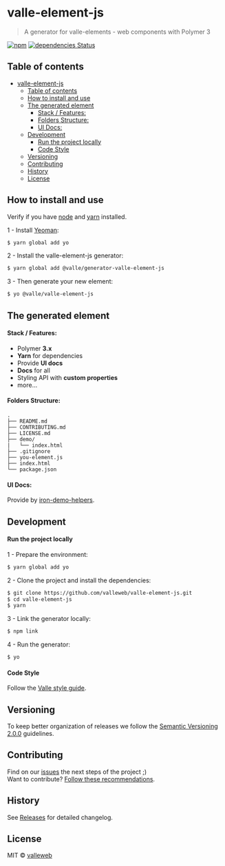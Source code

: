 # valle-element-js

> A generator for valle-elements - web components with Polymer 3

[![npm](https://img.shields.io/npm/v/@valle/generator-valle-element-js.svg)](https://www.npmjs.com/package/@valle/generator-valle-element-js)
[![dependencies Status](https://david-dm.org/valleweb/valle-element-js/status.svg)](https://david-dm.org/valleweb/valle-element-js)

## Table of contents

- [valle-element-js](#valle-element-js)
  - [Table of contents](#table-of-contents)
  - [How to install and use](#how-to-install-and-use)
  - [The generated element](#the-generated-element)
      - [Stack / Features:](#stack--features)
      - [Folders Structure:](#folders-structure)
      - [UI Docs:](#ui-docs)
  - [Development](#development)
      - [Run the project locally](#run-the-project-locally)
      - [Code Style](#code-style)
  - [Versioning](#versioning)
  - [Contributing](#contributing)
  - [History](#history)
  - [License](#license)

## How to install and use

Verify if you have [node](http://nodejs.org/) and [yarn](https://yarnpkg.com/en/) installed.

1 - Install [Yeoman](http://yeoman.io/):

```sh
$ yarn global add yo
```

2 - Install the valle-element-js generator:

```sh
$ yarn global add @valle/generator-valle-element-js
```

3 - Then generate your new element:

```sh
$ yo @valle/valle-element-js
```

## The generated element

#### Stack / Features:

- Polymer **3.x**
- **Yarn** for dependencies
- Provide **UI docs**
- **Docs** for all
- Styling API with **custom properties**
- more...

#### Folders Structure:

	.
	├── README.md
	├── CONTRIBUTING.md
	├── LICENSE.md
	├── demo/
	|   └── index.html
	├── .gitignore
	├── you-element.js
	├── index.html
	└── package.json

#### UI Docs:

Provide by [iron-demo-helpers](https://github.com/PolymerElements/iron-demo-helpers).

## Development

#### Run the project locally

1 - Prepare the environment:

```sh
$ yarn global add yo
```

2 - Clone the project and install the dependencies:

```sh
$ git clone https://github.com/valleweb/valle-element-js.git
$ cd valle-element-js
$ yarn
```

3 - Link the generator locally:

```sh
$ npm link
```

4 - Run the generator:

```sh
$ yo
```

#### Code Style

Follow the [Valle style guide](https://github.com/valleweb/valle-style-guide).


## Versioning

To keep better organization of releases we follow the [Semantic Versioning 2.0.0](http://semver.org/) guidelines.

## Contributing

Find on our [issues](https://github.com/valleweb/valle-element-js/issues/) the next steps of the project ;)
<br>
Want to contribute? [Follow these recommendations](https://github.com/valleweb/valle-element-js/blob/master/CONTRIBUTING.md).

## History

See [Releases](https://github.com/valleweb/valle-element-js/releases) for detailed changelog.

## License

MIT © [valleweb](https://github.com/valleweb/)

[npm-image]: https://badge.fury.io/js/valle-element-js.svg
[npm-url]: https://npmjs.org/package/valle-element-js
[travis-image]: https://travis-ci.org/LarissaAbreu/valle-element-js.svg?branch=master
[travis-url]: https://travis-ci.org/LarissaAbreu/valle-element-js
[daviddm-image]: https://david-dm.org/LarissaAbreu/valle-element-js.svg?theme=shields.io
[daviddm-url]: https://david-dm.org/LarissaAbreu/valle-element-js
